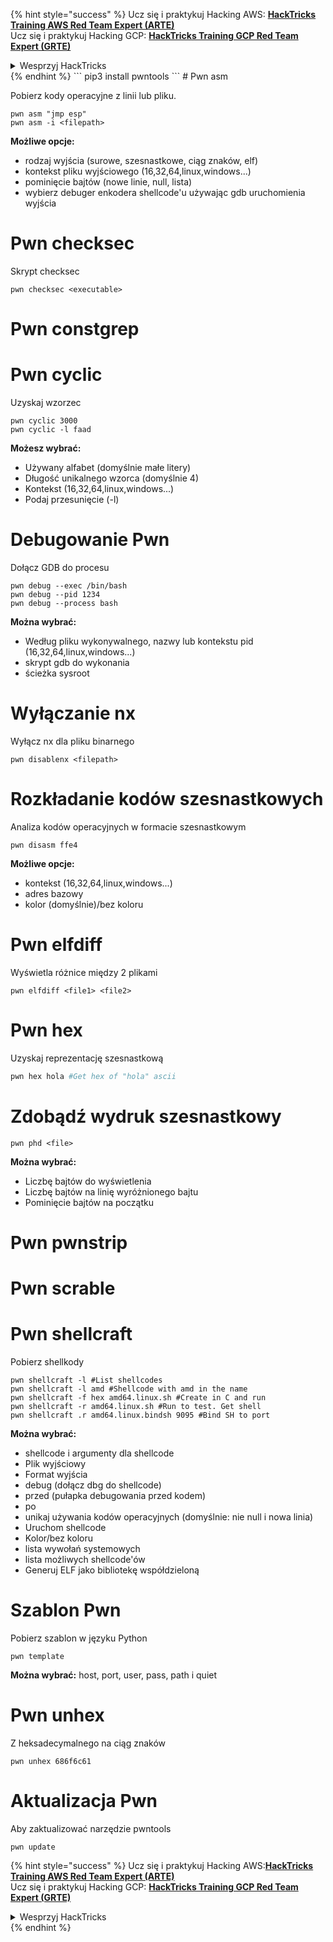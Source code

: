 {% hint style="success" %}
Ucz się i praktykuj Hacking AWS: <img src="/.gitbook/assets/arte.png" alt="" data-size="line">[**HackTricks Training AWS Red Team Expert (ARTE)**](https://training.hacktricks.xyz/courses/arte)<img src="/.gitbook/assets/arte.png" alt="" data-size="line">\
Ucz się i praktykuj Hacking GCP: <img src="/.gitbook/assets/grte.png" alt="" data-size="line">[**HackTricks Training GCP Red Team Expert (GRTE)**<img src="/.gitbook/assets/grte.png" alt="" data-size="line">](https://training.hacktricks.xyz/courses/grte)

<details>

<summary>Wesprzyj HackTricks</summary>

* Sprawdź [**plany subskrypcji**](https://github.com/sponsors/carlospolop)!
* **Dołącz do** 💬 [**grupy Discord**](https://discord.gg/hRep4RUj7f) lub [**grupy telegramowej**](https://t.me/peass) lub **śledź** nas na **Twitterze** 🐦 [**@hacktricks\_live**](https://twitter.com/hacktricks\_live)**.**
* **Udostępniaj sztuczki hackingu, przesyłając PR-y do** [**HackTricks**](https://github.com/carlospolop/hacktricks) i [**HackTricks Cloud**](https://github.com/carlospolop/hacktricks-cloud) repozytoriów na githubie.

</details>
{% endhint %}
```
pip3 install pwntools
```
# Pwn asm

Pobierz kody operacyjne z linii lub pliku.
```
pwn asm "jmp esp"
pwn asm -i <filepath>
```
**Możliwe opcje:**

* rodzaj wyjścia (surowe, szesnastkowe, ciąg znaków, elf)
* kontekst pliku wyjściowego (16,32,64,linux,windows...)
* pominięcie bajtów (nowe linie, null, lista)
* wybierz debuger enkodera shellcode'u używając gdb uruchomienia wyjścia

# **Pwn checksec**

Skrypt checksec
```
pwn checksec <executable>
```
# Pwn constgrep

# Pwn cyclic

Uzyskaj wzorzec
```
pwn cyclic 3000
pwn cyclic -l faad
```
**Możesz wybrać:**

* Używany alfabet (domyślnie małe litery)
* Długość unikalnego wzorca (domyślnie 4)
* Kontekst (16,32,64,linux,windows...)
* Podaj przesunięcie (-l)

# Debugowanie Pwn

Dołącz GDB do procesu
```
pwn debug --exec /bin/bash
pwn debug --pid 1234
pwn debug --process bash
```
**Można wybrać:**

* Według pliku wykonywalnego, nazwy lub kontekstu pid (16,32,64,linux,windows...)
* skrypt gdb do wykonania
* ścieżka sysroot

# Wyłączanie nx

Wyłącz nx dla pliku binarnego
```
pwn disablenx <filepath>
```
# Rozkładanie kodów szesnastkowych

Analiza kodów operacyjnych w formacie szesnastkowym
```
pwn disasm ffe4
```
**Możliwe opcje:**

* kontekst (16,32,64,linux,windows...)
* adres bazowy
* kolor (domyślnie)/bez koloru

# Pwn elfdiff

Wyświetla różnice między 2 plikami
```
pwn elfdiff <file1> <file2>
```
# Pwn hex

Uzyskaj reprezentację szesnastkową
```bash
pwn hex hola #Get hex of "hola" ascii
```
# Zdobądź wydruk szesnastkowy
```
pwn phd <file>
```
**Można wybrać:**

* Liczbę bajtów do wyświetlenia
* Liczbę bajtów na linię wyróżnionego bajtu
* Pominięcie bajtów na początku

# Pwn pwnstrip

# Pwn scrable

# Pwn shellcraft

Pobierz shellkody
```
pwn shellcraft -l #List shellcodes
pwn shellcraft -l amd #Shellcode with amd in the name
pwn shellcraft -f hex amd64.linux.sh #Create in C and run
pwn shellcraft -r amd64.linux.sh #Run to test. Get shell
pwn shellcraft .r amd64.linux.bindsh 9095 #Bind SH to port
```
**Można wybrać:**

* shellcode i argumenty dla shellcode
* Plik wyjściowy
* Format wyjścia
* debug (dołącz dbg do shellcode)
* przed (pułapka debugowania przed kodem)
* po
* unikaj używania kodów operacyjnych (domyślnie: nie null i nowa linia)
* Uruchom shellcode
* Kolor/bez koloru
* lista wywołań systemowych
* lista możliwych shellcode'ów
* Generuj ELF jako bibliotekę współdzieloną

# Szablon Pwn

Pobierz szablon w języku Python
```
pwn template
```
**Można wybrać:** host, port, user, pass, path i quiet

# Pwn unhex

Z heksadecymalnego na ciąg znaków
```
pwn unhex 686f6c61
```
# Aktualizacja Pwn

Aby zaktualizować narzędzie pwntools
```
pwn update
```
{% hint style="success" %}
Ucz się i praktykuj Hacking AWS:<img src="/.gitbook/assets/arte.png" alt="" data-size="line">[**HackTricks Training AWS Red Team Expert (ARTE)**](https://training.hacktricks.xyz/courses/arte)<img src="/.gitbook/assets/arte.png" alt="" data-size="line">\
Ucz się i praktykuj Hacking GCP: <img src="/.gitbook/assets/grte.png" alt="" data-size="line">[**HackTricks Training GCP Red Team Expert (GRTE)**<img src="/.gitbook/assets/grte.png" alt="" data-size="line">](https://training.hacktricks.xyz/courses/grte)

<details>

<summary>Wesprzyj HackTricks</summary>

* Sprawdź [**plany subskrypcyjne**](https://github.com/sponsors/carlospolop)!
* **Dołącz do** 💬 [**grupy Discord**](https://discord.gg/hRep4RUj7f) lub [**grupy telegramowej**](https://t.me/peass) lub **śledź** nas na **Twitterze** 🐦 [**@hacktricks\_live**](https://twitter.com/hacktricks\_live)**.**
* **Udostępniaj sztuczki hakerskie, przesyłając PR-y do** [**HackTricks**](https://github.com/carlospolop/hacktricks) i [**HackTricks Cloud**](https://github.com/carlospolop/hacktricks-cloud) repozytoriów na githubie.

</details>
{% endhint %}
